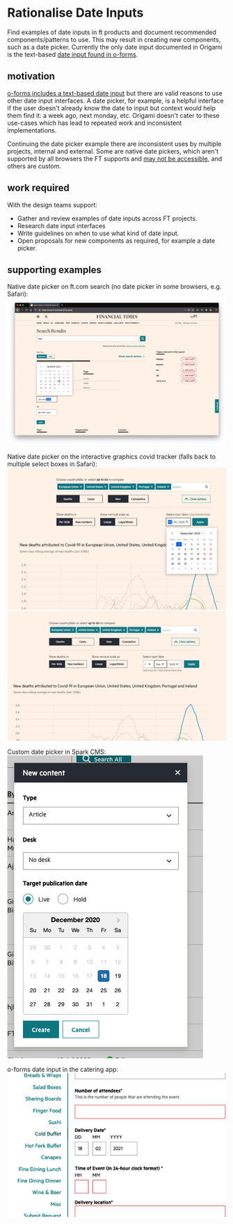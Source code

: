 # Rationalise Date Inputs

Find examples of date inputs in ft products and document recommended components/patterns to use. This may result in creating new components, such as a date picker. Currently the only date input documented in Origami is the text-based [date input found in o-forms](https://registry.origami.ft.com/components/o-forms@8.4.1#demo-date-input).

## motivation

[o-forms includes a text-based date input](https://registry.origami.ft.com/components/o-forms@8.4.1#demo-date-input) but there are valid reasons to use other date input interfaces. A date picker, for example, is a helpful interface if the user doesn't already know the date to input but context would help them find it: a week ago, next monday, etc. Origami doesn't cater to these use-cases which has lead to repeated work and inconsistent implementations.

Continuing the date picker example there are inconsistent uses by multiple projects, internal and external. Some are native date pickers, which aren't supported by all browsers the FT supports and [may not be accessible](https://www.hassellinclusion.com/blog/input-type-date-ready-for-use/), and others are custom.

## work required

With the design teams support:
- Gather and review examples of date inputs across FT projects.
- Research date input interfaces
- Write guidelines on when to use what kind of date input.
- Open proposals for new components as required, for example a date picker.

## supporting examples

Native date picker on ft.com search (no date picker in some browsers, e.g. Safari):
<img src="../../assets/date-input-review/search.png" alt="native date picker on ft.com search">

Native date picker on the interactive graphics covid tracker (falls back to multiple select boxes in Safari):
<img src="../../assets/date-input-review/tracker.png" alt="native date picker on the interactive graphics covid tracker">
<img src="../../assets/date-input-review/tracker-fallback.png" alt="fallback select box date picker on the interactive graphics covid tracker">

Custom date picker in Spark CMS:
<img src="../../assets/date-input-review/spark.png" alt="custom date picker in Spark CMS">

o-forms date input in the catering app:
<img src="../../assets/date-input-review/catering.png" alt="o-forms date input in the catering app">
